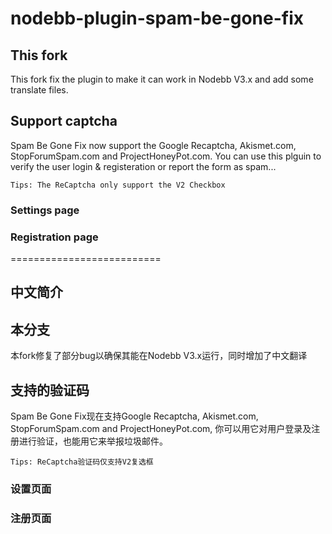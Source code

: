 nodebb-plugin-spam-be-gone-fix
==========================

## This fork
This fork fix the plugin to make it can work in Nodebb V3.x and add some translate files.


## Support captcha

Spam Be Gone Fix now support the Google Recaptcha, Akismet.com, StopForumSpam.com and ProjectHoneyPot.com.
You can use this plguin to verify the user login & registeration or report the form as spam...

```
Tips: The ReCaptcha only support the V2 Checkbox
```


### Settings page


### Registration page

==========================

## 中文简介

## 本分支
本fork修复了部分bug以确保其能在Nodebb V3.x运行，同时增加了中文翻译

## 支持的验证码

Spam Be Gone Fix现在支持Google Recaptcha, Akismet.com, StopForumSpam.com and ProjectHoneyPot.com,
你可以用它对用户登录及注册进行验证，也能用它来举报垃圾邮件。

```
Tips: ReCaptcha验证码仅支持V2复选框
```


### 设置页面


### 注册页面



